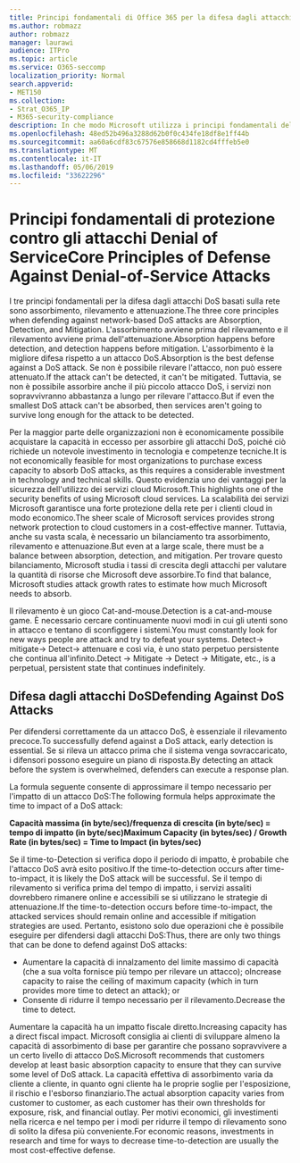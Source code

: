```yaml
---
title: Principi fondamentali di Office 365 per la difesa dagli attacchi Denial of Service
ms.author: robmazz
author: robmazz
manager: laurawi
audience: ITPro
ms.topic: article
ms.service: O365-seccomp
localization_priority: Normal
search.appverid:
- MET150
ms.collection:
- Strat_O365_IP
- M365-security-compliance
description: In che modo Microsoft utilizza i principi fondamentali dell'assorbimento, del rilevamento e dell'attenuazione in difesa degli attacchi DoS (Denial of Service).
ms.openlocfilehash: 48ed52b496a3288d62b0f0c434fe18df8e1ff44b
ms.sourcegitcommit: aa60a6cdf83c67576e858668d1182cd4fffeb5e0
ms.translationtype: MT
ms.contentlocale: it-IT
ms.lasthandoff: 05/06/2019
ms.locfileid: "33622296"
---
```

# <a name="core-principles-of-defense-against-denial-of-service-attacks"></a><span data-ttu-id="b02b5-103">Principi fondamentali di protezione contro gli attacchi Denial of Service</span><span class="sxs-lookup"><span data-stu-id="b02b5-103">Core Principles of Defense Against Denial-of-Service Attacks</span></span>

<span data-ttu-id="b02b5-104">I tre principi fondamentali per la difesa dagli attacchi DoS basati sulla rete sono assorbimento, rilevamento e attenuazione.</span><span class="sxs-lookup"><span data-stu-id="b02b5-104">The three core principles when defending against network-based DoS attacks are Absorption, Detection, and Mitigation.</span></span> <span data-ttu-id="b02b5-105">L'assorbimento avviene prima del rilevamento e il rilevamento avviene prima dell'attenuazione.</span><span class="sxs-lookup"><span data-stu-id="b02b5-105">Absorption happens before detection, and detection happens before mitigation.</span></span> <span data-ttu-id="b02b5-106">L'assorbimento è la migliore difesa rispetto a un attacco DoS.</span><span class="sxs-lookup"><span data-stu-id="b02b5-106">Absorption is the best defense against a DoS attack.</span></span> <span data-ttu-id="b02b5-107">Se non è possibile rilevare l'attacco, non può essere attenuato.</span><span class="sxs-lookup"><span data-stu-id="b02b5-107">If the attack can't be detected, it can't be mitigated.</span></span> <span data-ttu-id="b02b5-108">Tuttavia, se non è possibile assorbire anche il più piccolo attacco DoS, i servizi non sopravvivranno abbastanza a lungo per rilevare l'attacco.</span><span class="sxs-lookup"><span data-stu-id="b02b5-108">But if even the smallest DoS attack can't be absorbed, then services aren't going to survive long enough for the attack to be detected.</span></span>

<span data-ttu-id="b02b5-109">Per la maggior parte delle organizzazioni non è economicamente possibile acquistare la capacità in eccesso per assorbire gli attacchi DoS, poiché ciò richiede un notevole investimento in tecnologia e competenze tecniche.</span><span class="sxs-lookup"><span data-stu-id="b02b5-109">It is not economically feasible for most organizations to purchase excess capacity to absorb DoS attacks, as this requires a considerable investment in technology and technical skills.</span></span> <span data-ttu-id="b02b5-110">Questo evidenzia uno dei vantaggi per la sicurezza dell'utilizzo dei servizi cloud Microsoft.</span><span class="sxs-lookup"><span data-stu-id="b02b5-110">This highlights one of the security benefits of using Microsoft cloud services.</span></span> <span data-ttu-id="b02b5-111">La scalabilità dei servizi Microsoft garantisce una forte protezione della rete per i clienti cloud in modo economico.</span><span class="sxs-lookup"><span data-stu-id="b02b5-111">The sheer scale of Microsoft services provides strong network protection to cloud customers in a cost-effective manner.</span></span> <span data-ttu-id="b02b5-112">Tuttavia, anche su vasta scala, è necessario un bilanciamento tra assorbimento, rilevamento e attenuazione.</span><span class="sxs-lookup"><span data-stu-id="b02b5-112">But even at a large scale, there must be a balance between absorption, detection, and mitigation.</span></span> <span data-ttu-id="b02b5-113">Per trovare questo bilanciamento, Microsoft studia i tassi di crescita degli attacchi per valutare la quantità di risorse che Microsoft deve assorbire.</span><span class="sxs-lookup"><span data-stu-id="b02b5-113">To find that balance, Microsoft studies attack growth rates to estimate how much Microsoft needs to absorb.</span></span>

<span data-ttu-id="b02b5-114">Il rilevamento è un gioco Cat-and-mouse.</span><span class="sxs-lookup"><span data-stu-id="b02b5-114">Detection is a cat-and-mouse game.</span></span> <span data-ttu-id="b02b5-115">È necessario cercare continuamente nuovi modi in cui gli utenti sono in attacco e tentano di sconfiggere i sistemi.</span><span class="sxs-lookup"><span data-stu-id="b02b5-115">You must constantly look for new ways people are attack and try to defeat your systems.</span></span> <span data-ttu-id="b02b5-116">Detect-> mitigate-> Detect-> attenuare e così via, è uno stato perpetuo persistente che continua all'infinito.</span><span class="sxs-lookup"><span data-stu-id="b02b5-116">Detect -> Mitigate -> Detect -> Mitigate, etc., is a perpetual, persistent state that continues indefinitely.</span></span>

## <a name="defending-against-dos-attacks"></a><span data-ttu-id="b02b5-117">Difesa dagli attacchi DoS</span><span class="sxs-lookup"><span data-stu-id="b02b5-117">Defending Against DoS Attacks</span></span>

<span data-ttu-id="b02b5-118">Per difendersi correttamente da un attacco DoS, è essenziale il rilevamento precoce.</span><span class="sxs-lookup"><span data-stu-id="b02b5-118">To successfully defend against a DoS attack, early detection is essential.</span></span> <span data-ttu-id="b02b5-119">Se si rileva un attacco prima che il sistema venga sovraccaricato, i difensori possono eseguire un piano di risposta.</span><span class="sxs-lookup"><span data-stu-id="b02b5-119">By detecting an attack before the system is overwhelmed, defenders can execute a response plan.</span></span>

<span data-ttu-id="b02b5-120">La formula seguente consente di approssimare il tempo necessario per l'impatto di un attacco DoS:</span><span class="sxs-lookup"><span data-stu-id="b02b5-120">The following formula helps approximate the time to impact of a DoS attack:</span></span>

   <span data-ttu-id="b02b5-121">**Capacità massima (in byte/sec)/frequenza di crescita (in byte/sec) = tempo di impatto (in byte/sec)**</span><span class="sxs-lookup"><span data-stu-id="b02b5-121">**Maximum Capacity (in bytes/sec) / Growth Rate (in bytes/sec) = Time to Impact (in bytes/sec)**</span></span>

<span data-ttu-id="b02b5-122">Se il time-to-Detection si verifica dopo il periodo di impatto, è probabile che l'attacco DoS avrà esito positivo.</span><span class="sxs-lookup"><span data-stu-id="b02b5-122">If the time-to-detection occurs after time-to-impact, it is likely the DoS attack will be successful.</span></span> <span data-ttu-id="b02b5-123">Se il tempo di rilevamento si verifica prima del tempo di impatto, i servizi assaliti dovrebbero rimanere online e accessibili se si utilizzano le strategie di attenuazione.</span><span class="sxs-lookup"><span data-stu-id="b02b5-123">If the time-to-detection occurs before time-to-impact, the attacked services should remain online and accessible if mitigation strategies are used.</span></span> <span data-ttu-id="b02b5-124">Pertanto, esistono solo due operazioni che è possibile eseguire per difendersi dagli attacchi DoS:</span><span class="sxs-lookup"><span data-stu-id="b02b5-124">Thus, there are only two things that can be done to defend against DoS attacks:</span></span>

- <span data-ttu-id="b02b5-125">Aumentare la capacità di innalzamento del limite massimo di capacità (che a sua volta fornisce più tempo per rilevare un attacco); o</span><span class="sxs-lookup"><span data-stu-id="b02b5-125">Increase capacity to raise the ceiling of maximum capacity (which in turn provides more time to detect an attack); or</span></span>
- <span data-ttu-id="b02b5-126">Consente di ridurre il tempo necessario per il rilevamento.</span><span class="sxs-lookup"><span data-stu-id="b02b5-126">Decrease the time to detect.</span></span>

<span data-ttu-id="b02b5-127">Aumentare la capacità ha un impatto fiscale diretto.</span><span class="sxs-lookup"><span data-stu-id="b02b5-127">Increasing capacity has a direct fiscal impact.</span></span> <span data-ttu-id="b02b5-128">Microsoft consiglia ai clienti di sviluppare almeno la capacità di assorbimento di base per garantire che possano sopravvivere a un certo livello di attacco DoS.</span><span class="sxs-lookup"><span data-stu-id="b02b5-128">Microsoft recommends that customers develop at least basic absorption capacity to ensure that they can survive some level of DoS attack.</span></span> <span data-ttu-id="b02b5-129">La capacità effettiva di assorbimento varia da cliente a cliente, in quanto ogni cliente ha le proprie soglie per l'esposizione, il rischio e l'esborso finanziario.</span><span class="sxs-lookup"><span data-stu-id="b02b5-129">The actual absorption capacity varies from customer to customer, as each customer has their own thresholds for exposure, risk, and financial outlay.</span></span> <span data-ttu-id="b02b5-130">Per motivi economici, gli investimenti nella ricerca e nel tempo per i modi per ridurre il tempo di rilevamento sono di solito la difesa più conveniente.</span><span class="sxs-lookup"><span data-stu-id="b02b5-130">For economic reasons, investments in research and time for ways to decrease time-to-detection are usually the most cost-effective defense.</span></span>
